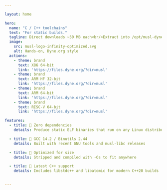 ```yaml
---

layout: home

hero:
  name: "C / C++ toolchains"
  text: "For static builds."
  tagline: Direct downloads ~50 MB each<br/>Extract into /opt/musl-dyne
  image:
    src: musl-logo-infinity-optimized.svg
    alt: Hands-on, Dyne.org style
  actions:
    - theme: brand
      text: X86 64‑bit
      link: 'https://files.dyne.org/?dir=musl'
    - theme: brand
      text: ARM HF 32‑bit
      link: 'https://files.dyne.org/?dir=musl'
    - theme: brand
      text: ARM 64‑bit
      link: 'https://files.dyne.org/?dir=musl'
    - theme: brand
      text: RISC‑V 64‑bit
      link: 'https://files.dyne.org/?dir=musl'

features:
  - title: 👟 Zero dependencies
    details: Produce static ELF binaries that run on any Linux distribution

  - title: 🚀 GCC 14.2 / Binutils 2.44
    details: Built with recent GNU tools and musl-libc releases

  - title: 🤏 Optimized for size
    details: Stripped and compiled with -Os to fit anywhere

  - title: 🦾 Latest C++ support
    details: Includes libstdc++ and libatomic for modern C++20 builds


---
```


<!--
<p>&nbsp;</p>
#### One liner root install
```bash
curl -sL dyne.org/musl/install.sh | bash -
```
#### Wizard setup (interactive)
```bash
curl -sL dyne.org/musl/wizard.sh && bash wizard.sh
```
-->
